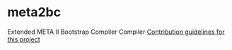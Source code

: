 # meta2bc
Extended META II Bootstrap Compiler Compiler
[Contribution guidelines for this project](meta2bc.m2)
